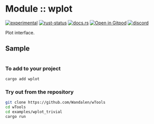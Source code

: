 <!-- {{# generate.module_header{} #}} -->

# Module :: wplot
[![experimental](https://raster.shields.io/static/v1?label=stability&message=experimental&color=orange&logoColor=eee)](https://github.com/emersion/stability-badges#experimental) [![rust-status](https://github.com/Wandalen/wTools/actions/workflows/ModulewPlotPush.yml/badge.svg)](https://github.com/Wandalen/wTools/actions/workflows/ModulewPlotPush.yml) [![docs.rs](https://img.shields.io/docsrs/wplot?color=e3e8f0&logo=docs.rs)](https://docs.rs/wplot) [![Open in Gitpod](https://raster.shields.io/static/v1?label=try&message=online&color=eee&logo=gitpod&logoColor=eee)](https://gitpod.io/#RUN_PATH=.,SAMPLE_FILE=sample%2Frust%2Fwplot_trivial_sample%2Fsrc%2Fmain.rs,RUN_POSTFIX=--example%20wplot_trivial_sample/https://github.com/Wandalen/wTools) [![discord](https://img.shields.io/discord/872391416519737405?color=eee&logo=discord&logoColor=eee&label=ask)](https://discord.gg/m3YfbXpUUY)

Plot interface.

## Sample

<!-- {{# generate.module_sample{} #}} -->

```rust
```

### To add to your project

```sh
cargo add wplot
```

### Try out from the repository

```sh
git clone https://github.com/Wandalen/wTools
cd wTools
cd examples/wplot_trivial
cargo run
```

